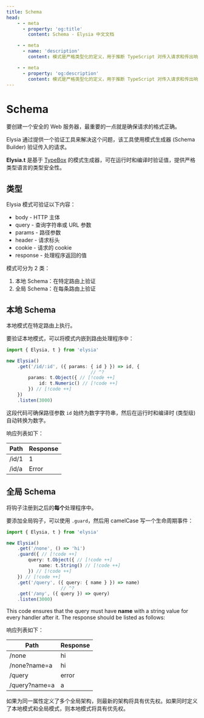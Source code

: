 ```yaml
---
title: Schema
head:
    - - meta
      - property: 'og:title'
        content: Schema - Elysia 中文文档

    - - meta
      - name: 'description'
        content: 模式是严格类型化的定义，用于推断 TypeScript 对传入请求和传出响应的类型和数据验证。Elysia 的模式验证基于 Sinclair 的 TypeBox，这是一个用于数据验证的 TypeScript 库。

    - - meta
      - property: 'og:description'
        content: 模式是严格类型化的定义，用于推断 TypeScript 对传入请求和传出响应的类型和数据验证。Elysia 的模式验证基于 Sinclair 的 TypeBox，这是一个用于数据验证的 TypeScript 库。
---
```


<script setup>
import Playground from '../../components/nearl/playground.vue'
import { Elysia, t, ValidationError } from 'elysia'

const demo1 = new Elysia()
    .get('/id/1', 1)
	.get('/id/a', () => {
		throw new ValidationError(
			'params',
			t.Object({
				id: t.Numeric()
			}),
			{
				id: 'a'
			}
		)
	})

const demo2 = new Elysia()
    .get('/none', () => 'hi')
    .guard({ 
        query: t.Object({ 
            name: t.String() 
        }) 
    }) 
    .get('/query', ({ query: { name } }) => name)
    .get('/any', ({ query }) => query)
</script>

# Schema

要创建一个安全的 Web 服务器，最重要的一点就是确保请求的格式正确。

Elysia 通过提供一个验证工具来解决这个问题，该工具使用模式生成器 (Schema Builder) 验证传入的请求。

**Elysia.t** 是基于 [TypeBox](https://github.com/sinclairzx81/typebox) 的模式生成器，可在运行时和编译时验证值，提供严格类型语言的类型安全性。

## 类型

Elysia 模式可验证以下内容：

-   body - HTTP 主体
-   query - 查询字符串或 URL 参数
-   params - 路径参数
-   header - 请求标头
-   cookie - 请求的 cookie
-   response - 处理程序返回的值

模式可分为 2 类：

1. 本地 Schema：在特定路由上验证
2. 全局 Schema：在每条路由上验证

## 本地 Schema

本地模式在特定路由上执行。

要验证本地模式，可以将模式内嵌到路由处理程序中：

```typescript twoslash
import { Elysia, t } from 'elysia'

new Elysia()
    .get('/id/:id', ({ params: { id } }) => id, {
                               // ^?
        params: t.Object({ // [!code ++]
            id: t.Numeric() // [!code ++]
        }) // [!code ++]
    })
    .listen(3000)
```

<Playground :elysia="demo1" />

这段代码可确保路径参数 `id` 始终为数字字符串，然后在运行时和编译时 (类型级) 自动转换为数字。

响应列表如下：

| Path  | Response |
| ----- | -------- |
| /id/1 | 1        |
| /id/a | Error    |

## 全局 Schema

将钩子注册到之后的**每个**处理程序中。

要添加全局钩子，可以使用 `.guard`，然后用 camelCase 写一个生命周期事件：

```typescript twoslash
import { Elysia, t } from 'elysia'

new Elysia()
    .get('/none', () => 'hi')
    .guard({ // [!code ++]
        query: t.Object({ // [!code ++]
            name: t.String() // [!code ++]
        }) // [!code ++]
    }) // [!code ++]
    .get('/query', ({ query: { name } }) => name)
                    // ^?
    .get('/any', ({ query }) => query)
    .listen(3000)
```

This code ensures that the query must have **name** with a string value for every handler after it. The response should be listed as follows:

<Playground
    :elysia="demo2"
    :mock="{
        '/query': {
            GET: 'Elysia'
        },
        '/any': {
            GET: JSON.stringify({ name: 'Elysia', race: 'Elf' })
        },
    }" 
/>

响应列表如下：

| Path          | Response |
| ------------- | -------- |
| /none         | hi       |
| /none?name=a  | hi       |
| /query        | error    |
| /query?name=a | a        |

如果为同一属性定义了多个全局架构，则最新的架构将具有优先权。如果同时定义了本地模式和全局模式，则本地模式将具有优先权。
